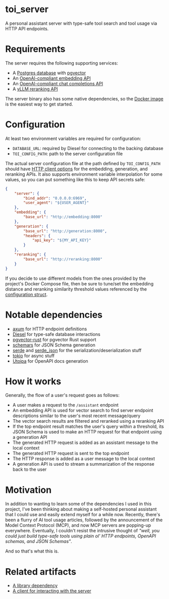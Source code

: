 # toi_server

A personal assistant server with type-safe tool search and tool usage via
HTTP API endpoints.

# Requirements

The server requires the following supporting services:

- A [Postgres database][0] with [pgvector][1]
- An [OpenAI-compliant embedding API][2]
- An [OpenAI-compliant chat completions API][3]
- A [vLLM reranking API][4]

The server binary also has some native dependencies, so the [Docker image][5]
is the easiest way to get started.

# Configuration

At least two environment variables are required for configuration:

- `DATABASE_URL`: required by Diesel for connecting to the backing database
- `TOI_CONFIG_PATH`: path to the server configuration file

The actual server configuration file at the path defined by `TOI_CONFIG_PATH`
should have [HTTP client options][6] for the embedding, generation, and
reranking APIs. It also supports environment variable interpolation for some
values, so you can put something like this to keep API secrets safe:

```json
{
    "server": {
        "bind_addr": "0.0.0.0:6969",
        "user_agent": "${USER_AGENT}"
    },
    "embedding": {
        "base_url": "http://embedding:8000"
    },
    "generation": {
        "base_url": "http://generation:8000",
        "headers": {
            "api_key": "${MY_API_KEY}"
        }
    },
    "reranking": {
        "base_url": "http://reranking:8000"
    }
}
```

If you decide to use different models from the ones provided by the project's
Docker Compose file, then be sure to tune/set the embedding distance and
reranking similarity threshold values referenced by the [configuration struct][7].

# Notable dependencies

- [axum][8] for HTTP endpoint definitions
- [Diesel][9] for type-safe database interactions
- [pgvector-rust][10] for pgvector Rust support
- [schemars][11] for JSON Schema generation
- [serde][12] and [serde_json][13] for the serialization/deserialization stuff
- [tokio][14] for async stuff
- [Utoipa][15] for OpenAPI docs generation

# How it works

Generally, the flow of a user's request goes as follows:

- A user makes a request to the `/assistant` endpoint
- An embedding API is used for vector search to find server endpoint descriptions
similar to the user's most recent message/query
- The vector search results are filtered and reranked using a reranking API
- If the top endpoint result matches the user's query within a threshold,
its JSON Schema is used to make an HTTP request for that endpoint using
a generation API
- The generated HTTP request is added as an assistant message to the local 
context
- The generated HTTP request is sent to the top endpoint
- The HTTP response is added as a user message to the local context
- A generation API is used to stream a summarization of the response
back to the user

# Motivation

In addition to wanting to learn some of the dependencies I used in this project,
I've been thinking about making a self-hosted personal assistant that I could 
use and easily extend myself for a while now. Recently, there's been a flurry of
AI tool usage articles, followed by the announcement of the Model Context 
Protocol (MCP), and now MCP servers are popping-up everywhere. Eventually, I
couldn't resist the intrusive thought of *"well, you could just build type-safe
tools using plain ol' HTTP endpoints, OpenAPI schemas, and JSON Schemas"*.

And so that's what this is.

# Related artifacts

- [A library dependency][16]
- [A client for interacting with the server][17]

[0]: https://github.com/postgres/postgres
[1]: https://github.com/pgvector/pgvector
[2]: https://platform.openai.com/docs/api-reference/embeddings
[3]: https://platform.openai.com/docs/api-reference/chat/create
[4]: https://docs.vllm.ai/en/latest/serving/openai_compatible_server.html#re-rank-api
[5]: https://hub.docker.com/r/ognf/toi
[6]: https://github.com/theOGognf/toi/blob/4bb2d008de56e4fcd8be1af51e819028e41cbddb/toi_server/src/models/client.rs#L137
[7]: https://github.com/theOGognf/toi/blob/4bb2d008de56e4fcd8be1af51e819028e41cbddb/toi_server/src/models/config.rs#L21
[8]: https://crates.io/crates/axum
[9]: https://crates.io/crates/diesel
[10]: https://crates.io/crates/pgvector
[11]: https://crates.io/crates/schemars
[12]: https://crates.io/crates/serde
[13]: https://crates.io/crates/serde_json
[14]: https://crates.io/crates/tokio
[15]: https://crates.io/crates/utoipa
[16]: https://github.com/theOGognf/toi/tree/main/toi
[17]: https://github.com/theOGognf/toi/tree/main/toi_client
